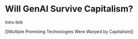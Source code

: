 # Will GenAI Survive Capitalism?

Intro tktk

[[Multiple Promising Technologies Were Warped by Capitalism]]

